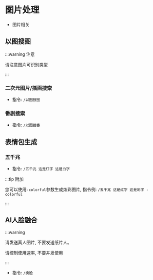 # 图片处理

- 图片相关



## 以图搜图

:::warning 注意

请注意图片可识别类型

:::

### 二次元图片/插画搜索

- 指令: `/以图搜图`

### 番剧搜索

- 指令: `/以图搜番`



## 表情包生成

### 五千兆

- 指令: `/五千兆 这是红字 这是白字`

:::tip 附加

您可以使用`-colorful`参数生成炫彩图片, 指令例: `/五千兆 这是红字 这是彩字 -colorful`

:::



## AI人脸融合

:::warning

请发送真人图片, 不要发送纸片人。

请控制使用速率, 不要并发使用

:::

- 指令: `/换脸`

